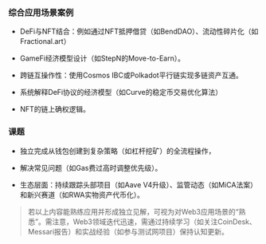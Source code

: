 ### 综合应用场景案例


* DeFi与NFT结合：例如通过NFT抵押借贷（如BendDAO）、流动性碎片化（如Fractional.art）

* GameFi经济模型设计（如StepN的Move-to-Earn）。
* 跨链互操作性：使用Cosmos IBC或Polkadot平行链实现多链资产互通。



* 系统解释DeFi协议的经济模型（如Curve的稳定币交易优化算法）
* NFT的链上确权逻辑。


### 课题

* 独立完成从钱包创建到复杂策略（如杠杆挖矿）的全流程操作，
* 解决常见问题（如Gas费过高时调整优先级）。

* 生态层面：持续跟踪头部项目（如Aave V4升级）、监管动态（如MiCA法案）和新兴赛道（如RWA实物资产代币化）。


> 若以上内容能熟练应用并形成独立见解，可视为对Web3应用场景的“熟悉”。需注意，Web3领域迭代迅速，需通过持续学习（如关注CoinDesk、Messari报告）和实战经验（如参与测试网项目）保持认知更新。